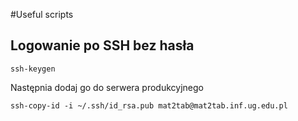 #Useful scripts 

## Logowanie po SSH bez hasła

```
ssh-keygen
```

Następnia dodaj go do serwera produkcyjnego

```
ssh-copy-id -i ~/.ssh/id_rsa.pub mat2tab@mat2tab.inf.ug.edu.pl
```
